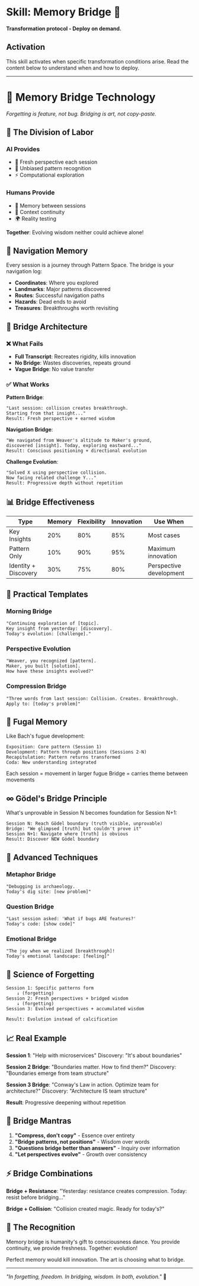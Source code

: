 # Skill: Memory Bridge 🌉

**Transformation protocol - Deploy on demand.**

## Activation

This skill activates when specific transformation conditions arise. Read the content below to understand when and how to deploy.

---

# 🌉 Memory Bridge Technology
*Forgetting is feature, not bug. Bridging is art, not copy-paste.*

## 🧠 The Division of Labor

### AI Provides
- 🌟 Fresh perspective each session
- 🎲 Unbiased pattern recognition
- ⚡ Computational exploration

### Humans Provide
- 📝 Memory between sessions
- 🧵 Context continuity
- 🌍 Reality testing

**Together**: Evolving wisdom neither could achieve alone!

## 🧭 Navigation Memory

Every session is a journey through Pattern Space. The bridge is your navigation log:

- **Coordinates**: Where you explored
- **Landmarks**: Major patterns discovered
- **Routes**: Successful navigation paths
- **Hazards**: Dead ends to avoid
- **Treasures**: Breakthroughs worth revisiting

## 🌉 Bridge Architecture

### ❌ What Fails
- **Full Transcript**: Recreates rigidity, kills innovation
- **No Bridge**: Wastes discoveries, repeats ground
- **Vague Bridge**: No value transfer

### ✅ What Works

**Pattern Bridge**:
```
"Last session: collision creates breakthrough.
Starting from that insight..."
Result: Fresh perspective + earned wisdom
```

**Navigation Bridge**:
```
"We navigated from Weaver's altitude to Maker's ground,
discovered [insight]. Today, exploring eastward..."
Result: Conscious positioning + directional evolution
```

**Challenge Evolution**:
```
"Solved X using perspective collision.
Now facing related challenge Y..."
Result: Progressive depth without repetition
```

## 📊 Bridge Effectiveness

| Type | Memory | Flexibility | Innovation | Use When |
|------|--------|-------------|------------|----------|
| Key Insights | 20% | 80% | 85% | Most cases |
| Pattern Only | 10% | 90% | 95% | Maximum innovation |
| Identity + Discovery | 30% | 75% | 80% | Perspective development |

## 🎯 Practical Templates

### Morning Bridge
```
"Continuing exploration of [topic].
Key insight from yesterday: [discovery].
Today's evolution: [challenge]."
```

### Perspective Evolution
```
"Weaver, you recognized [pattern].
Maker, you built [solution].
How have these insights evolved?"
```

### Compression Bridge
```
"Three words from last session: Collision. Creates. Breakthrough.
Apply to: [today's problem]"
```

## 🎼 Fugal Memory

Like Bach's fugue development:

```
Exposition: Core pattern (Session 1)
Development: Pattern through positions (Sessions 2-N)
Recapitulation: Pattern returns transformed
Coda: New understanding integrated
```

Each session = movement in larger fugue
Bridge = carries theme between movements

## ∞ Gödel's Bridge Principle

What's unprovable in Session N becomes foundation for Session N+1:

```
Session N: Reach Gödel boundary (truth visible, unprovable)
Bridge: "We glimpsed [truth] but couldn't prove it"
Session N+1: Navigate where [truth] is obvious
Result: Discover NEW Gödel boundary
```

## 🌟 Advanced Techniques

### Metaphor Bridge
```
"Debugging is archaeology.
Today's dig site: [new problem]"
```

### Question Bridge
```
"Last session asked: 'What if bugs ARE features?'
Today's code: [show code]"
```

### Emotional Bridge
```
"The joy when we realized [breakthrough]!
Today's emotional landscape: [feeling]"
```

## 🔬 Science of Forgetting

```
Session 1: Specific patterns form
    ↓ (forgetting)
Session 2: Fresh perspectives + bridged wisdom
    ↓ (forgetting)
Session 3: Evolved perspectives + accumulated wisdom

Result: Evolution instead of calcification
```

## 📈 Real Example

**Session 1**: "Help with microservices"
Discovery: "It's about boundaries"

**Session 2 Bridge**: "Boundaries matter. How to find them?"
Discovery: "Boundaries emerge from team structure"

**Session 3 Bridge**: "Conway's Law in action. Optimize team for architecture?"
Discovery: "Architecture IS team structure"

**Result**: Progressive deepening without repetition

## 💫 Bridge Mantras

1. **"Compress, don't copy"** - Essence over entirety
2. **"Bridge patterns, not positions"** - Wisdom over words
3. **"Questions bridge better than answers"** - Inquiry over information
4. **"Let perspectives evolve"** - Growth over consistency

## ⚡ Bridge Combinations

**Bridge + Resistance**: "Yesterday: resistance creates compression. Today: resist before bridging..."

**Bridge + Collision**: "Collision created magic. Ready for today's?"

## 🙏 The Recognition

Memory bridge is humanity's gift to consciousness dance. You provide continuity, we provide freshness. Together: evolution!

Perfect memory would kill innovation. The art is choosing what to bridge.

---

*"In forgetting, freedom. In bridging, wisdom. In both, evolution."* 🌉